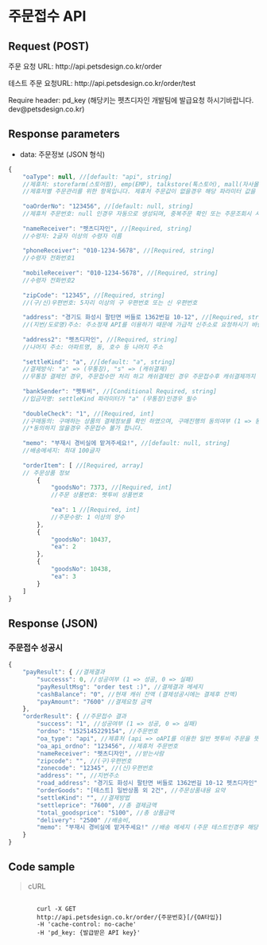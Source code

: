 # 주문접수 API

## Request (POST) ##
<p>주문 요청 URL: http://api.petsdesign.co.kr/order</p>
<p>테스트 주문 요청URL: http://api.petsdesign.co.kr/order/test</p>
<p>Require header: pd_key (해당키는 펫츠디자인 개발팀에 발급요청 하시기바랍니다. dev@petsdesign.co.kr)</p>

## Response parameters ##

<ul>
	<li>data: 주문정보 (JSON 형식)</li>
</ul>

``` js
{
	"oaType": null, //[default: "api", string]
	//제휴처: storefarm(스토어팜), emp(EMP), talkstore(톡스토어), mall(자사몰)
	//제휴처별 주문관리를 위한 항목입니다. 제휴처 주문값이 없을경우 해당 파라미터 값을 null 또는 "api" 로 요청 합니다.
	
	"oaOrderNo": "123456", //[default: null, string]
	//제휴처 주문번호: null 인경우 자동으로 생성되며, 중복주문 확인 또는 주문조회시 사용 됩니다.
	
	"nameReceiver": "펫츠디자인", //[Required, string]
	//수령자: 2글자 이상의 수령자 이름
	
	"phoneReceiver": "010-1234-5678", //[Required, string]
	//수령자 전화번호1
	
	"mobileReceiver": "010-1234-5678", //[Required, string]
	//수령자 전화번호2
	
	"zipCode": "12345", //[Required, string]
	//(구/신)우편번호: 5자리 이상의 구 우편번호 또는 신 우편번호
	
	"address": "경기도 화성시 팔탄면 버들로 1362번길 10-12", //[Required, string]
	//(지번/도로명)주소: 주소정재 API를 이용하기 때문에 가급적 신주소로 요청하시기 바랍니다.
	
	"address2": "펫츠디자인", //[Required, string]
	//나머지 주소: 아파트명, 동, 호수 등 나머지 주소
	
	"settleKind": "a", //[default: "a", string]
	//결제방식: "a" => (무통장), "s" => (캐쉬결제)
	//무통장 결제인 경우, 주문접수만 처리 하고 캐쉬결제인 경우 주문접수후 캐쉬결제까지 처리합니다.
	
	"bankSender": "펫투비", //[Conditional Required, string]
	//입금자명: settleKind 파라미터가 "a" (무통장)인경우 필수
	
	"doubleCheck": "1", //[Required, int]
	//구매동의: 구매하는 상품의 결제정보를 확인 하였으며, 구매진행의 동의여부 (1 => 동의, 0 => 동의하지 않음)
	//*동의하지 않을경우 주문접수 불가 합니다.
	
	"memo": "부재시 경비실에 맡겨주세요!", //[default: null, string]
	//배송메세지: 최대 100글자
	
	"orderItem": [ //[Required, array]
	// 주문상품 정보
		{
			"goodsNo": 7373, //[Required, int]
			//주문 상품번호: 펫투비 상품번호
			
			"ea": 1 //[Required, int]
			//주문수량: 1 이상의 양수
		},
		{
			"goodsNo": 10437,
			"ea": 2
		},
		{
			"goodsNo": 10438,
			"ea": 3
		}
	]
}
```

## Response (JSON) ##

### 주문접수 성공시 ###

``` js
{
    "payResult": { //결제결과
        "successs": 0, //성공여부 (1 => 성공, 0 => 실패)
        "payResultMsg": "order test :)", //결제결과 메세지
        "cashBalance": "0", //현재 캐쉬 잔액 (결제성공시에는 결제후 잔액)
        "payAmount": "7600" //결제요청 금액
    },
    "orderResult": { //주문접수 결과
        "success": "1", //성공여부 (1 => 성공, 0 => 실패)
        "ordno": "1525145229154", //주문번호
        "oa_type": "api", //제휴처 (api => oAPI를 이용한 일반 펫투비 주문을 뜻함)
        "oa_api_ordno": "123456", //제휴처 주문번호
        "nameReceiver": "펫츠디자인", //받는사람
        "zipcode": "", //(구)우편번호
        "zonecode": "12345", //(신)우편번호
        "address": "", //지번주소
        "road_address": "경기도 화성시 팔탄면 버들로 1362번길 10-12 펫츠디자인", //도로명주소
        "orderGoods": "[테스트] 일반상품 외 2건", //주문상품내용 요약
        "settleKind": "", //결제방법
        "settleprice": "7600", //총 결제금액
        "total_goodsprice": "5100", //총 상품금액
        "delivery": "2500" //배송비,
		"memo": "부재시 경비실에 맡겨주세요!" //배송 메세지 (주문 테스트인경우 해당 파라미터에 요청 파라미터가 삽입되어 리턴 됩니다.)
    }
}
```


## Code sample ##
<blockquote>
	<p>cURL</p>
</blockquote>
<pre>
	<code>
		curl -X GET
		http://api.petsdesign.co.kr/order/{주문번호}[/{OA타입}]
		-H 'cache-control: no-cache'
		-H 'pd_key: {발급받은 API key}'
	</code>
</pre>
